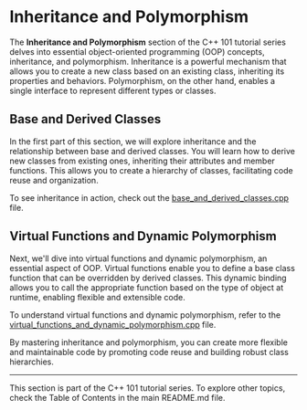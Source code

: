 # Inheritance and Polymorphism

The **Inheritance and Polymorphism** section of the C++ 101 tutorial series delves into essential object-oriented programming (OOP) concepts, inheritance, and polymorphism. Inheritance is a powerful mechanism that allows you to create a new class based on an existing class, inheriting its properties and behaviors. Polymorphism, on the other hand, enables a single interface to represent different types or classes.

## Base and Derived Classes

In the first part of this section, we will explore inheritance and the relationship between base and derived classes. You will learn how to derive new classes from existing ones, inheriting their attributes and member functions. This allows you to create a hierarchy of classes, facilitating code reuse and organization.

To see inheritance in action, check out the [base_and_derived_classes.cpp](base_and_derived_classes.cpp) file.

## Virtual Functions and Dynamic Polymorphism

Next, we'll dive into virtual functions and dynamic polymorphism, an essential aspect of OOP. Virtual functions enable you to define a base class function that can be overridden by derived classes. This dynamic binding allows you to call the appropriate function based on the type of object at runtime, enabling flexible and extensible code.

To understand virtual functions and dynamic polymorphism, refer to the [virtual_functions_and_dynamic_polymorphism.cpp](virtual_functions_and_dynamic_polymorphism.cpp) file.

By mastering inheritance and polymorphism, you can create more flexible and maintainable code by promoting code reuse and building robust class hierarchies.

---
This section is part of the C++ 101 tutorial series. To explore other topics, check the Table of Contents in the main README.md file.